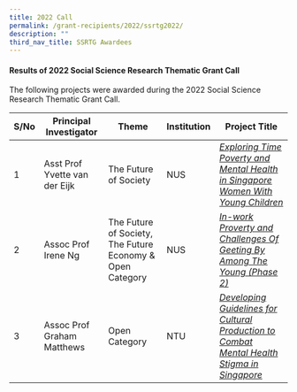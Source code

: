 ```yaml
---
title: 2022 Call
permalink: /grant-recipients/2022/ssrtg2022/
description: ""
third_nav_title: SSRTG Awardees
---
```

#### **Results of 2022 Social Science Research Thematic Grant Call**


The following projects were awarded during the 2022 Social Science Research Thematic Grant Call. 


| S/No | Principal<br>Investigator |Theme| Institution |Project Title |
| -------- | -------- | -------- | -------- | -------- |
| 1 |  Asst Prof Yvette van der Eijk |The Future of Society|NUS |*[Exploring Time Poverty and Mental Health in Singapore Women With Young Children](https://www.ssrc.edu.sg/projects/thematic-grant/sungwon2021/)* |
| 2 | Assoc Prof Irene Ng |The Future of Society, The Future Economy &amp; Open Category| NUS |*[In-work Proverty and Challenges Of Geeting By Among The Young (Phase 2)](https://www.ssrc.edu.sg/projects/thematic-grant/david2021/)*  
| 3 |  Assoc Prof Graham Matthews |Open Category|NTU | *[Developing Guidelines for Cultural Production to Combat Mental Health Stigma in Singapore](https://www.ssrc.edu.sg/projects/thematic-grant/graham2021/)* |